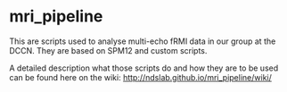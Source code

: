 mri_pipeline
============
This are scripts used to analyse multi-echo fRMI data in our group at the DCCN. They are based on SPM12 and custom scripts.

A detailed description what those scripts do and how they are to be used can be found here on the wiki:
http://ndslab.github.io/mri_pipeline/wiki/


